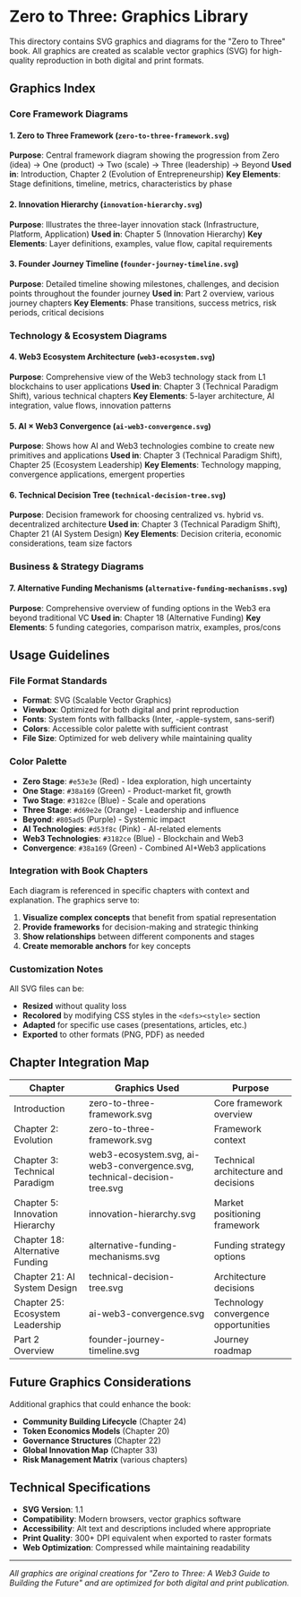 # Zero to Three: Graphics Library

This directory contains SVG graphics and diagrams for the "Zero to Three" book. All graphics are created as scalable vector graphics (SVG) for high-quality reproduction in both digital and print formats.

## Graphics Index

### Core Framework Diagrams

#### 1. Zero to Three Framework (`zero-to-three-framework.svg`)
**Purpose**: Central framework diagram showing the progression from Zero (idea) → One (product) → Two (scale) → Three (leadership) → Beyond
**Used in**: Introduction, Chapter 2 (Evolution of Entrepreneurship)
**Key Elements**: Stage definitions, timeline, metrics, characteristics by phase

#### 2. Innovation Hierarchy (`innovation-hierarchy.svg`)
**Purpose**: Illustrates the three-layer innovation stack (Infrastructure, Platform, Application)
**Used in**: Chapter 5 (Innovation Hierarchy)
**Key Elements**: Layer definitions, examples, value flow, capital requirements

#### 3. Founder Journey Timeline (`founder-journey-timeline.svg`)
**Purpose**: Detailed timeline showing milestones, challenges, and decision points throughout the founder journey
**Used in**: Part 2 overview, various journey chapters
**Key Elements**: Phase transitions, success metrics, risk periods, critical decisions

### Technology & Ecosystem Diagrams

#### 4. Web3 Ecosystem Architecture (`web3-ecosystem.svg`)
**Purpose**: Comprehensive view of the Web3 technology stack from L1 blockchains to user applications
**Used in**: Chapter 3 (Technical Paradigm Shift), various technical chapters
**Key Elements**: 5-layer architecture, AI integration, value flows, innovation patterns

#### 5. AI × Web3 Convergence (`ai-web3-convergence.svg`)
**Purpose**: Shows how AI and Web3 technologies combine to create new primitives and applications
**Used in**: Chapter 3 (Technical Paradigm Shift), Chapter 25 (Ecosystem Leadership)
**Key Elements**: Technology mapping, convergence applications, emergent properties

#### 6. Technical Decision Tree (`technical-decision-tree.svg`)
**Purpose**: Decision framework for choosing centralized vs. hybrid vs. decentralized architecture
**Used in**: Chapter 3 (Technical Paradigm Shift), Chapter 21 (AI System Design)
**Key Elements**: Decision criteria, economic considerations, team size factors

### Business & Strategy Diagrams

#### 7. Alternative Funding Mechanisms (`alternative-funding-mechanisms.svg`)
**Purpose**: Comprehensive overview of funding options in the Web3 era beyond traditional VC
**Used in**: Chapter 18 (Alternative Funding)
**Key Elements**: 5 funding categories, comparison matrix, examples, pros/cons

## Usage Guidelines

### File Format Standards
- **Format**: SVG (Scalable Vector Graphics)
- **Viewbox**: Optimized for both digital and print reproduction
- **Fonts**: System fonts with fallbacks (Inter, -apple-system, sans-serif)
- **Colors**: Accessible color palette with sufficient contrast
- **File Size**: Optimized for web delivery while maintaining quality

### Color Palette
- **Zero Stage**: `#e53e3e` (Red) - Idea exploration, high uncertainty
- **One Stage**: `#38a169` (Green) - Product-market fit, growth
- **Two Stage**: `#3182ce` (Blue) - Scale and operations
- **Three Stage**: `#d69e2e` (Orange) - Leadership and influence
- **Beyond**: `#805ad5` (Purple) - Systemic impact
- **AI Technologies**: `#d53f8c` (Pink) - AI-related elements
- **Web3 Technologies**: `#3182ce` (Blue) - Blockchain and Web3
- **Convergence**: `#38a169` (Green) - Combined AI+Web3 applications

### Integration with Book Chapters

Each diagram is referenced in specific chapters with context and explanation. The graphics serve to:
1. **Visualize complex concepts** that benefit from spatial representation
2. **Provide frameworks** for decision-making and strategic thinking
3. **Show relationships** between different components and stages
4. **Create memorable anchors** for key concepts

### Customization Notes

All SVG files can be:
- **Resized** without quality loss
- **Recolored** by modifying CSS styles in the `<defs><style>` section
- **Adapted** for specific use cases (presentations, articles, etc.)
- **Exported** to other formats (PNG, PDF) as needed

## Chapter Integration Map

| Chapter | Graphics Used | Purpose |
|---------|---------------|---------|
| Introduction | zero-to-three-framework.svg | Core framework overview |
| Chapter 2: Evolution | zero-to-three-framework.svg | Framework context |
| Chapter 3: Technical Paradigm | web3-ecosystem.svg, ai-web3-convergence.svg, technical-decision-tree.svg | Technical architecture and decisions |
| Chapter 5: Innovation Hierarchy | innovation-hierarchy.svg | Market positioning framework |
| Chapter 18: Alternative Funding | alternative-funding-mechanisms.svg | Funding strategy options |
| Chapter 21: AI System Design | technical-decision-tree.svg | Architecture decisions |
| Chapter 25: Ecosystem Leadership | ai-web3-convergence.svg | Technology convergence opportunities |
| Part 2 Overview | founder-journey-timeline.svg | Journey roadmap |

## Future Graphics Considerations

Additional graphics that could enhance the book:
- **Community Building Lifecycle** (Chapter 24)
- **Token Economics Models** (Chapter 20)
- **Governance Structures** (Chapter 22)
- **Global Innovation Map** (Chapter 33)
- **Risk Management Matrix** (various chapters)

## Technical Specifications

- **SVG Version**: 1.1
- **Compatibility**: Modern browsers, vector graphics software
- **Accessibility**: Alt text and descriptions included where appropriate
- **Print Quality**: 300+ DPI equivalent when exported to raster formats
- **Web Optimization**: Compressed while maintaining readability

---

*All graphics are original creations for "Zero to Three: A Web3 Guide to Building the Future" and are optimized for both digital and print publication.*
